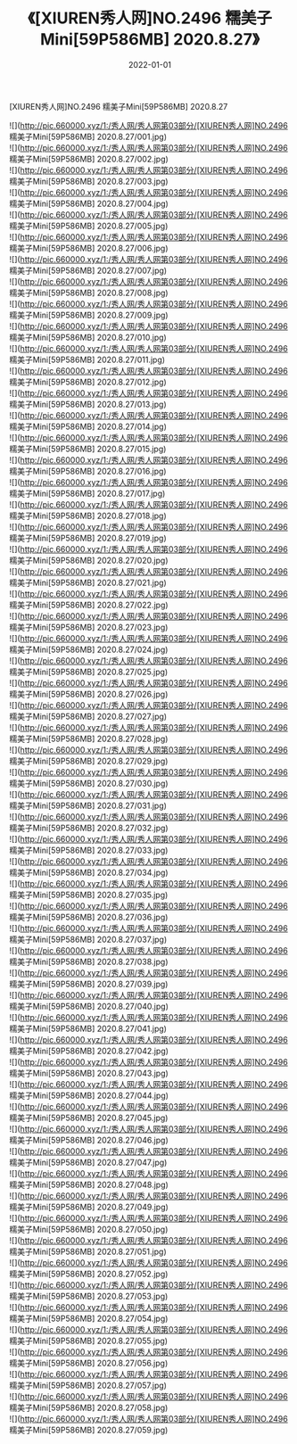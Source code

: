 ﻿---
layout: post
title:  《[XIUREN秀人网]NO.2496 糯美子Mini[59P586MB] 2020.8.27》
date:   2022-01-01
img: http://pic.660000.xyz/1:/秀人网/秀人网第03部分/[XIUREN秀人网]NO.2496 糯美子Mini[59P586MB] 2020.8.27/000.jpg
categories: [美女, 清纯, 唯美]
---

[XIUREN秀人网]NO.2496 糯美子Mini[59P586MB] 2020.8.27

 ![](http://pic.660000.xyz/1:/秀人网/秀人网第03部分/[XIUREN秀人网]NO.2496 糯美子Mini[59P586MB] 2020.8.27/001.jpg) <br>![](http://pic.660000.xyz/1:/秀人网/秀人网第03部分/[XIUREN秀人网]NO.2496 糯美子Mini[59P586MB] 2020.8.27/002.jpg) <br>![](http://pic.660000.xyz/1:/秀人网/秀人网第03部分/[XIUREN秀人网]NO.2496 糯美子Mini[59P586MB] 2020.8.27/003.jpg) <br>![](http://pic.660000.xyz/1:/秀人网/秀人网第03部分/[XIUREN秀人网]NO.2496 糯美子Mini[59P586MB] 2020.8.27/004.jpg) <br>![](http://pic.660000.xyz/1:/秀人网/秀人网第03部分/[XIUREN秀人网]NO.2496 糯美子Mini[59P586MB] 2020.8.27/005.jpg) <br>![](http://pic.660000.xyz/1:/秀人网/秀人网第03部分/[XIUREN秀人网]NO.2496 糯美子Mini[59P586MB] 2020.8.27/006.jpg) <br>![](http://pic.660000.xyz/1:/秀人网/秀人网第03部分/[XIUREN秀人网]NO.2496 糯美子Mini[59P586MB] 2020.8.27/007.jpg) <br>![](http://pic.660000.xyz/1:/秀人网/秀人网第03部分/[XIUREN秀人网]NO.2496 糯美子Mini[59P586MB] 2020.8.27/008.jpg) <br>![](http://pic.660000.xyz/1:/秀人网/秀人网第03部分/[XIUREN秀人网]NO.2496 糯美子Mini[59P586MB] 2020.8.27/009.jpg) <br>![](http://pic.660000.xyz/1:/秀人网/秀人网第03部分/[XIUREN秀人网]NO.2496 糯美子Mini[59P586MB] 2020.8.27/010.jpg) <br>![](http://pic.660000.xyz/1:/秀人网/秀人网第03部分/[XIUREN秀人网]NO.2496 糯美子Mini[59P586MB] 2020.8.27/011.jpg) <br>![](http://pic.660000.xyz/1:/秀人网/秀人网第03部分/[XIUREN秀人网]NO.2496 糯美子Mini[59P586MB] 2020.8.27/012.jpg) <br>![](http://pic.660000.xyz/1:/秀人网/秀人网第03部分/[XIUREN秀人网]NO.2496 糯美子Mini[59P586MB] 2020.8.27/013.jpg) <br>![](http://pic.660000.xyz/1:/秀人网/秀人网第03部分/[XIUREN秀人网]NO.2496 糯美子Mini[59P586MB] 2020.8.27/014.jpg) <br>![](http://pic.660000.xyz/1:/秀人网/秀人网第03部分/[XIUREN秀人网]NO.2496 糯美子Mini[59P586MB] 2020.8.27/015.jpg) <br>![](http://pic.660000.xyz/1:/秀人网/秀人网第03部分/[XIUREN秀人网]NO.2496 糯美子Mini[59P586MB] 2020.8.27/016.jpg) <br>![](http://pic.660000.xyz/1:/秀人网/秀人网第03部分/[XIUREN秀人网]NO.2496 糯美子Mini[59P586MB] 2020.8.27/017.jpg) <br>![](http://pic.660000.xyz/1:/秀人网/秀人网第03部分/[XIUREN秀人网]NO.2496 糯美子Mini[59P586MB] 2020.8.27/018.jpg) <br>![](http://pic.660000.xyz/1:/秀人网/秀人网第03部分/[XIUREN秀人网]NO.2496 糯美子Mini[59P586MB] 2020.8.27/019.jpg) <br>![](http://pic.660000.xyz/1:/秀人网/秀人网第03部分/[XIUREN秀人网]NO.2496 糯美子Mini[59P586MB] 2020.8.27/020.jpg) <br>![](http://pic.660000.xyz/1:/秀人网/秀人网第03部分/[XIUREN秀人网]NO.2496 糯美子Mini[59P586MB] 2020.8.27/021.jpg) <br>![](http://pic.660000.xyz/1:/秀人网/秀人网第03部分/[XIUREN秀人网]NO.2496 糯美子Mini[59P586MB] 2020.8.27/022.jpg) <br>![](http://pic.660000.xyz/1:/秀人网/秀人网第03部分/[XIUREN秀人网]NO.2496 糯美子Mini[59P586MB] 2020.8.27/023.jpg) <br>![](http://pic.660000.xyz/1:/秀人网/秀人网第03部分/[XIUREN秀人网]NO.2496 糯美子Mini[59P586MB] 2020.8.27/024.jpg) <br>![](http://pic.660000.xyz/1:/秀人网/秀人网第03部分/[XIUREN秀人网]NO.2496 糯美子Mini[59P586MB] 2020.8.27/025.jpg) <br>![](http://pic.660000.xyz/1:/秀人网/秀人网第03部分/[XIUREN秀人网]NO.2496 糯美子Mini[59P586MB] 2020.8.27/026.jpg) <br>![](http://pic.660000.xyz/1:/秀人网/秀人网第03部分/[XIUREN秀人网]NO.2496 糯美子Mini[59P586MB] 2020.8.27/027.jpg) <br>![](http://pic.660000.xyz/1:/秀人网/秀人网第03部分/[XIUREN秀人网]NO.2496 糯美子Mini[59P586MB] 2020.8.27/028.jpg) <br>![](http://pic.660000.xyz/1:/秀人网/秀人网第03部分/[XIUREN秀人网]NO.2496 糯美子Mini[59P586MB] 2020.8.27/029.jpg) <br>![](http://pic.660000.xyz/1:/秀人网/秀人网第03部分/[XIUREN秀人网]NO.2496 糯美子Mini[59P586MB] 2020.8.27/030.jpg) <br>![](http://pic.660000.xyz/1:/秀人网/秀人网第03部分/[XIUREN秀人网]NO.2496 糯美子Mini[59P586MB] 2020.8.27/031.jpg) <br>![](http://pic.660000.xyz/1:/秀人网/秀人网第03部分/[XIUREN秀人网]NO.2496 糯美子Mini[59P586MB] 2020.8.27/032.jpg) <br>![](http://pic.660000.xyz/1:/秀人网/秀人网第03部分/[XIUREN秀人网]NO.2496 糯美子Mini[59P586MB] 2020.8.27/033.jpg) <br>![](http://pic.660000.xyz/1:/秀人网/秀人网第03部分/[XIUREN秀人网]NO.2496 糯美子Mini[59P586MB] 2020.8.27/034.jpg) <br>![](http://pic.660000.xyz/1:/秀人网/秀人网第03部分/[XIUREN秀人网]NO.2496 糯美子Mini[59P586MB] 2020.8.27/035.jpg) <br>![](http://pic.660000.xyz/1:/秀人网/秀人网第03部分/[XIUREN秀人网]NO.2496 糯美子Mini[59P586MB] 2020.8.27/036.jpg) <br>![](http://pic.660000.xyz/1:/秀人网/秀人网第03部分/[XIUREN秀人网]NO.2496 糯美子Mini[59P586MB] 2020.8.27/037.jpg) <br>![](http://pic.660000.xyz/1:/秀人网/秀人网第03部分/[XIUREN秀人网]NO.2496 糯美子Mini[59P586MB] 2020.8.27/038.jpg) <br>![](http://pic.660000.xyz/1:/秀人网/秀人网第03部分/[XIUREN秀人网]NO.2496 糯美子Mini[59P586MB] 2020.8.27/039.jpg) <br>![](http://pic.660000.xyz/1:/秀人网/秀人网第03部分/[XIUREN秀人网]NO.2496 糯美子Mini[59P586MB] 2020.8.27/040.jpg) <br>![](http://pic.660000.xyz/1:/秀人网/秀人网第03部分/[XIUREN秀人网]NO.2496 糯美子Mini[59P586MB] 2020.8.27/041.jpg) <br>![](http://pic.660000.xyz/1:/秀人网/秀人网第03部分/[XIUREN秀人网]NO.2496 糯美子Mini[59P586MB] 2020.8.27/042.jpg) <br>![](http://pic.660000.xyz/1:/秀人网/秀人网第03部分/[XIUREN秀人网]NO.2496 糯美子Mini[59P586MB] 2020.8.27/043.jpg) <br>![](http://pic.660000.xyz/1:/秀人网/秀人网第03部分/[XIUREN秀人网]NO.2496 糯美子Mini[59P586MB] 2020.8.27/044.jpg) <br>![](http://pic.660000.xyz/1:/秀人网/秀人网第03部分/[XIUREN秀人网]NO.2496 糯美子Mini[59P586MB] 2020.8.27/045.jpg) <br>![](http://pic.660000.xyz/1:/秀人网/秀人网第03部分/[XIUREN秀人网]NO.2496 糯美子Mini[59P586MB] 2020.8.27/046.jpg) <br>![](http://pic.660000.xyz/1:/秀人网/秀人网第03部分/[XIUREN秀人网]NO.2496 糯美子Mini[59P586MB] 2020.8.27/047.jpg) <br>![](http://pic.660000.xyz/1:/秀人网/秀人网第03部分/[XIUREN秀人网]NO.2496 糯美子Mini[59P586MB] 2020.8.27/048.jpg) <br>![](http://pic.660000.xyz/1:/秀人网/秀人网第03部分/[XIUREN秀人网]NO.2496 糯美子Mini[59P586MB] 2020.8.27/049.jpg) <br>![](http://pic.660000.xyz/1:/秀人网/秀人网第03部分/[XIUREN秀人网]NO.2496 糯美子Mini[59P586MB] 2020.8.27/050.jpg) <br>![](http://pic.660000.xyz/1:/秀人网/秀人网第03部分/[XIUREN秀人网]NO.2496 糯美子Mini[59P586MB] 2020.8.27/051.jpg) <br>![](http://pic.660000.xyz/1:/秀人网/秀人网第03部分/[XIUREN秀人网]NO.2496 糯美子Mini[59P586MB] 2020.8.27/052.jpg) <br>![](http://pic.660000.xyz/1:/秀人网/秀人网第03部分/[XIUREN秀人网]NO.2496 糯美子Mini[59P586MB] 2020.8.27/053.jpg) <br>![](http://pic.660000.xyz/1:/秀人网/秀人网第03部分/[XIUREN秀人网]NO.2496 糯美子Mini[59P586MB] 2020.8.27/054.jpg) <br>![](http://pic.660000.xyz/1:/秀人网/秀人网第03部分/[XIUREN秀人网]NO.2496 糯美子Mini[59P586MB] 2020.8.27/055.jpg) <br>![](http://pic.660000.xyz/1:/秀人网/秀人网第03部分/[XIUREN秀人网]NO.2496 糯美子Mini[59P586MB] 2020.8.27/056.jpg) <br>![](http://pic.660000.xyz/1:/秀人网/秀人网第03部分/[XIUREN秀人网]NO.2496 糯美子Mini[59P586MB] 2020.8.27/057.jpg) <br>![](http://pic.660000.xyz/1:/秀人网/秀人网第03部分/[XIUREN秀人网]NO.2496 糯美子Mini[59P586MB] 2020.8.27/058.jpg) <br>![](http://pic.660000.xyz/1:/秀人网/秀人网第03部分/[XIUREN秀人网]NO.2496 糯美子Mini[59P586MB] 2020.8.27/059.jpg) <br>